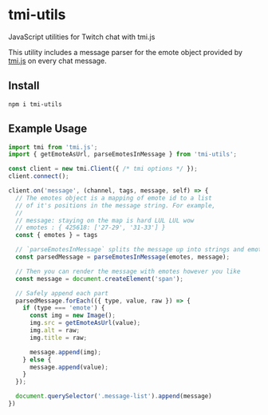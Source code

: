 # tmi-utils
JavaScript utilities for Twitch chat with tmi.js

This utility includes a message parser for the emote object provided by [tmi.js](https://tmijs.com/) on every chat message.

## Install
`npm i tmi-utils`

## Example Usage
```js
import tmi from 'tmi.js';
import { getEmoteAsUrl, parseEmotesInMessage } from 'tmi-utils';

const client = new tmi.Client({ /* tmi options */ });
client.connect();

client.on('message', (channel, tags, message, self) => {
  // The emotes object is a mapping of emote id to a list
  // of it's positions in the message string. For example,
  //
  // message: staying on the map is hard LUL LUL wow
  // emotes : { 425618: ['27-29', '31-33'] }
  const { emotes } = tags

  // `parseEmotesInMessage` splits the message up into strings and emotes
  const parsedMessage = parseEmotesInMessage(emotes, message);

  // Then you can render the message with emotes however you like
  const message = document.createElement('span');

  // Safely append each part
  parsedMessage.forEach(({ type, value, raw }) => {
    if (type === 'emote') {
      const img = new Image();
      img.src = getEmoteAsUrl(value);
      img.alt = raw;
      img.title = raw;

      message.append(img);
    } else {
      message.append(value);
    }
  });

  document.querySelector('.message-list').append(message)
})
```
